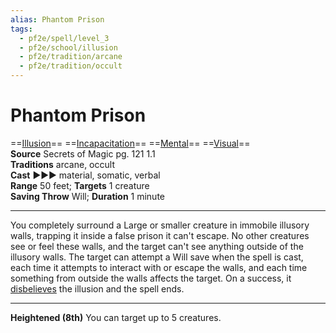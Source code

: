 ```yaml
---
alias: Phantom Prison
tags:
  - pf2e/spell/level_3
  - pf2e/school/illusion
  - pf2e/tradition/arcane
  - pf2e/tradition/occult
---
```


# Phantom Prison

==[Illusion](Illusion.md)== ==[Incapacitation](Incapacitation.md)== ==[Mental](Mental.md)== ==[Visual](Visual.md)==  
__Source__ Secrets of Magic pg. 121 1.1  
**Traditions** arcane, occult  
**Cast** ►►► material, somatic, verbal  
**Range** 50 feet; **Targets** 1 creature  
**Saving Throw** Will; **Duration** 1 minute

---

You completely surround a Large or smaller creature in immobile illusory walls, trapping it inside a false prison it can't escape. No other creatures see or feel these walls, and the target can't see anything outside of the illusory walls. The target can attempt a Will save when the spell is cast, each time it attempts to interact with or escape the walls, and each time something from outside the walls affects the target. On a success, it [disbelieves](Disbelieving%20an%20Illusion.md) the illusion and the spell ends.

<hr>

**Heightened (8th)** You can target up to 5 creatures.
